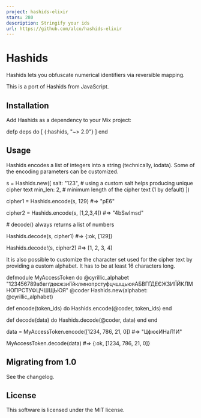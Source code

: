 ```yaml
---
project: hashids-elixir
stars: 280
description: Stringify your ids
url: https://github.com/alco/hashids-elixir
---
```


Hashids
=======

Hashids lets you obfuscate numerical identifiers via reversible mapping.

This is a port of Hashids from JavaScript.

Installation
------------

Add Hashids as a dependency to your Mix project:

defp deps do
  \[
    {:hashids, "~> 2.0"}
  \]
end

Usage
-----

Hashids encodes a list of integers into a string (technically, iodata). Some of the encoding parameters can be customized.

s \= Hashids.new(\[
  salt: "123",  \# using a custom salt helps producing unique cipher text
  min\_len: 2,   \# minimum length of the cipher text (1 by default)
\])

cipher1 \= Hashids.encode(s, 129)
#=> "pE6"

cipher2 \= Hashids.encode(s, \[1,2,3,4\])
#=> "4bSwImsd"

\# decode() always returns a list of numbers

Hashids.decode(s, cipher1)
#=> {:ok, \[129\]}

Hashids.decode!(s, cipher2)
#=> \[1, 2, 3, 4\]

It is also possible to customize the character set used for the cipher text by providing a custom alphabet. It has to be at least 16 characters long.

defmodule MyAccessToken do
  @cyrillic\_alphabet "123456789абвгґдеєжзиіїйклмнопрстуфцчшщьюяАБВГҐДЕЄЖЗИІЇЙКЛМНОПРСТУФЦЧШЩЬЮЯ"
  @coder Hashids.new(alphabet: @cyrillic\_alphabet)

  def encode(token\_ids) do
    Hashids.encode(@coder, token\_ids)
  end

  def decode(data) do
    Hashids.decode(@coder, data)
  end
end

data \= MyAccessToken.encode(\[1234, 786, 21, 0\])
#=> "ЦфюєИНаЛ1И"

MyAccessToken.decode(data)
#=> {:ok, \[1234, 786, 21, 0\]}

Migrating from 1.0
------------------

See the changelog.

License
-------

This software is licensed under the MIT license.
